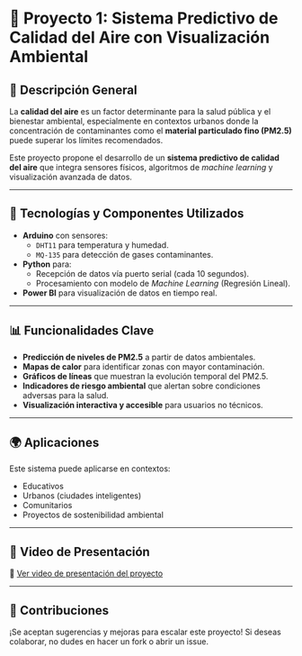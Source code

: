 # 🌱 Proyecto 1: Sistema Predictivo de Calidad del Aire con Visualización Ambiental

## 📘 Descripción General

La **calidad del aire** es un factor determinante para la salud pública y el bienestar ambiental, especialmente en contextos urbanos donde la concentración de contaminantes como el **material particulado fino (PM2.5)** puede superar los límites recomendados.

Este proyecto propone el desarrollo de un **sistema predictivo de calidad del aire** que integra sensores físicos, algoritmos de *machine learning* y visualización avanzada de datos.

---

## 🔧 Tecnologías y Componentes Utilizados

- **Arduino** con sensores:
  - `DHT11` para temperatura y humedad.
  - `MQ-135` para detección de gases contaminantes.
- **Python** para:
  - Recepción de datos vía puerto serial (cada 10 segundos).
  - Procesamiento con modelo de *Machine Learning* (Regresión Lineal).
- **Power BI** para visualización de datos en tiempo real.

---

## 📊 Funcionalidades Clave

- **Predicción de niveles de PM2.5** a partir de datos ambientales.
- **Mapas de calor** para identificar zonas con mayor contaminación.
- **Gráficos de líneas** que muestran la evolución temporal del PM2.5.
- **Indicadores de riesgo ambiental** que alertan sobre condiciones adversas para la salud.
- **Visualización interactiva y accesible** para usuarios no técnicos.

---

## 🌍 Aplicaciones

Este sistema puede aplicarse en contextos:

- Educativos
- Urbanos (ciudades inteligentes)
- Comunitarios
- Proyectos de sostenibilidad ambiental

---

## 🎥 Video de Presentación

📎 [Ver video de presentación del proyecto](https://drive.google.com/drive/folders/1-1Lz34M7nwAGPCVb7UbFL-rhrKYsxtWP?usp=sharing)

---

## 🤝 Contribuciones

¡Se aceptan sugerencias y mejoras para escalar este proyecto! Si deseas colaborar, no dudes en hacer un fork o abrir un issue.

